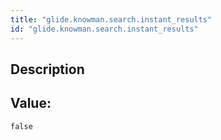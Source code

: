 ```yaml
---
title: "glide.knowman.search.instant_results"
id: "glide.knowman.search.instant_results"
---
```

## Description



## Value: 
```
false
```